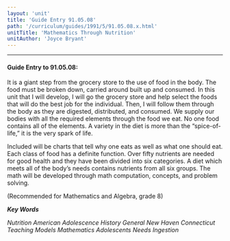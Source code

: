 ```yaml
---
layout: 'unit'
title: 'Guide Entry 91.05.08'
path: '/curriculum/guides/1991/5/91.05.08.x.html'
unitTitle: 'Mathematics Through Nutrition'
unitAuthor: 'Joyce Bryant'
---
```


<body>
<hr/>
 <h4>
  Guide Entry to 91.05.08:
 </h4>
 It is a giant step from the grocery store to the use of food in the body. The food must be broken down, carried around built up and consumed. In this unit that I will develop, I will go the grocery store and help select the foods that will do the best job for the individual. Then, I will follow them through the body as they are digested, distributed, and consumed. We supply our bodies with all the required elements through the food we eat. No one food contains all of the elements. A variety in the diet is more than the “spice-of-life,” it is the very spark of life.
 <p>
  Included will be charts that tell why one eats as well as what one should eat. Each class of food has a definite function. Over fifty nutrients are needed for good health and they have been divided into six categories. A diet which meets all of the body’s needs contains nutrients from all six groups. The math will be developed through math computation, concepts, and problem solving.
 </p>
 <p>
  (Recommended for Mathematics and Algebra, grade 8)
 </p>
<p>
  <b>
   <i>
    Key Words
   </i>
  </b>
  <br/>
 </p>
 <p>
  <i>
   Nutrition American Adolescence History General New Haven Connecticut Teaching Models Mathematics Adolescents Needs Ingestion
  </i>
 </p>

</body>
